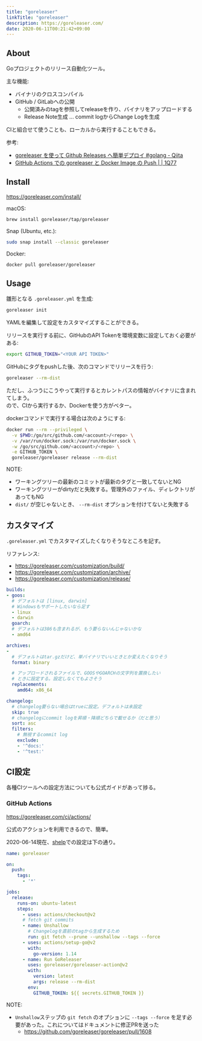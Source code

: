 ```yaml
---
title: "goreleaser"
linkTitle: "goreleaser"
description: https://goreleaser.com/
date: 2020-06-11T00:21:42+09:00
---
```


## About

Goプロジェクトのリリース自動化ツール。

主な機能:

- バイナリのクロスコンパイル
- GitHub / GitLabへの公開
  - 公開済みのtagを参照してreleaseを作り、バイナリをアップロードする
  - Release Note生成 ... commit logからChange Logを生成

CIと組合せて使うことも、ローカルから実行することもできる。

参考:

- [goreleaser を使って Github Releases へ簡単デプロイ #golang - Qiita](https://qiita.com/ynozue/items/f939cff562ec782b33f0)
- [GitHub Actions での goreleaser と Docker Image の Push | | 1Q77](https://blog.1q77.com/2020/04/github-actions-goreleaser-docker-image-push/)

## Install

https://goreleaser.com/install/

macOS:

```sh
brew install goreleaser/tap/goreleaser
```

Snap (Ubuntu, etc.):

```sh
sudo snap install --classic goreleaser
```

Docker:

```sh
docker pull goreleaser/goreleaser
```

## Usage

雛形となる `.goreleaser.yml` を生成:

```sh
goreleaser init
```

YAMLを編集して設定をカスタマイズすることができる。

リリースを実行する前に、GitHubのAPI Tokenを環境変数に設定しておく必要がある:

```sh
export GITHUB_TOKEN="<YOUR API TOKEN>"
```

GitHubにタグをpushした後、次のコマンドでリリースを行う:

```sh
goreleaser --rm-dist
```

ただし、ふつうにこうやって実行するとカレントパスの情報がバイナリに含まれてしまう。  
ので、CIから実行するか、Dockerを使う方がベター。

dockerコマンドで実行する場合は次のようにする:

```sh
docker run --rm --privileged \
  -v $PWD:/go/src/github.com/<account>/<repo> \
  -v /var/run/docker.sock:/var/run/docker.sock \
  -w /go/src/github.com/<account>/<repo> \
  -e GITHUB_TOKEN \
  goreleaser/goreleaser release --rm-dist
```

NOTE:

- ワーキングツリーの最新のコミットが最新のタグと一致してないとNG
- ワーキングツリーがdirtyだと失敗する。管理外のファイル、ディレクトリがあってもNG
- `dist/` が空じゃないとき、 `--rm-dist` オプションを付けてないと失敗する

## カスタマイズ

`.goreleaser.yml` でカスタマイズしたくなりそうなところを記す。

リファレンス:

- https://goreleaser.com/customization/build/
- https://goreleaser.com/customization/archive/
- https://goreleaser.com/customization/release/

```YAML
builds:
- goos:
  # デフォルトは [linux, darwin]
  # Windowsもサポートしたいなら足す
  - linux
  - darwin
  goarch:
  # デフォルトは386も含まれるが、もう要らないんじゃないかな
  - amd64
```

```YAML
archives:
- 
  # デフォルトはtar.gzだけど、単バイナリでいいときとか変えたくなりそう
  format: binary

  # アップロードされるファイルで、GOOSやGOARCHの文字列を置換したい
  # ときに設定する。設定しなくてもよさそう
  replacements:
    amd64: x86_64
```

```YAML
changelog:
  # changelog要らない場合はtrueに設定。デフォルトは未設定
  skip: true
  # changelogにcommit logを昇順・降順どちらで載せるか（だと思う）
  sort: asc
  filters:
    # 無視するcommit log
    exclude:
    - '^docs:'
    - '^test:'
```

## CI設定

各種CIツールへの設定方法についても公式ガイドがあって捗る。

### GitHub Actions

https://goreleaser.com/ci/actions/

公式のアクションを利用できるので、簡単。

2020-06-14現在、[shelp](https://github.com/progrhyme/shelp)での設定は下の通り。

```YAML
name: goreleaser

on:
  push:
    tags:
      - '*'

jobs:
  release:
    runs-on: ubuntu-latest
    steps:
      - uses: actions/checkout@v2
      # fetch git commits
      - name: Unshallow
        # Changelogを直前のtagから生成するため
        run: git fetch --prune --unshallow --tags --force
      - uses: actions/setup-go@v2
        with:
          go-version: 1.14
      - name: Run GoReleaser
        uses: goreleaser/goreleaser-action@v2
        with:
          version: latest
          args: release --rm-dist
        env:
          GITHUB_TOKEN: ${{ secrets.GITHUB_TOKEN }}
```

NOTE:

- `Unshallow`ステップの `git fetch` のオプションに `--tags --force` を足す必要があった。これについてはドキュメントに修正PRを送った
  - https://github.com/goreleaser/goreleaser/pull/1608
